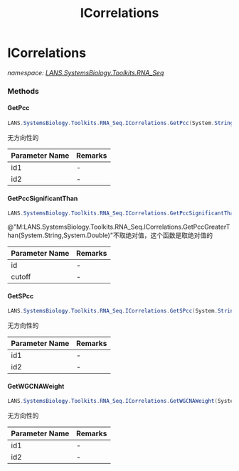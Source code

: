 ﻿---
title: ICorrelations
---

# ICorrelations
_namespace: [LANS.SystemsBiology.Toolkits.RNA_Seq](N-LANS.SystemsBiology.Toolkits.RNA_Seq.html)_



### Methods

#### GetPcc
```csharp
LANS.SystemsBiology.Toolkits.RNA_Seq.ICorrelations.GetPcc(System.String,System.String)
```
无方向性的

|Parameter Name|Remarks|
|--------------|-------|
|id1|-|
|id2|-|


#### GetPccSignificantThan
```csharp
LANS.SystemsBiology.Toolkits.RNA_Seq.ICorrelations.GetPccSignificantThan(System.String,System.Double)
```
@"M:LANS.SystemsBiology.Toolkits.RNA_Seq.ICorrelations.GetPccGreaterThan(System.String,System.Double)"不取绝对值，这个函数是取绝对值的

|Parameter Name|Remarks|
|--------------|-------|
|id|-|
|cutoff|-|


#### GetSPcc
```csharp
LANS.SystemsBiology.Toolkits.RNA_Seq.ICorrelations.GetSPcc(System.String,System.String)
```
无方向性的

|Parameter Name|Remarks|
|--------------|-------|
|id1|-|
|id2|-|


#### GetWGCNAWeight
```csharp
LANS.SystemsBiology.Toolkits.RNA_Seq.ICorrelations.GetWGCNAWeight(System.String,System.String)
```
无方向性的

|Parameter Name|Remarks|
|--------------|-------|
|id1|-|
|id2|-|





